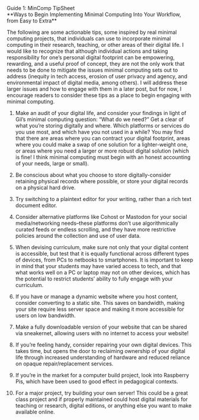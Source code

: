 <detail> 
  <summary>Guide 1: MinComp TipSheet</summary>
**Ways to Begin Implementing Minimal Computing Into Your Workflow, from Easy to Extra**

The following are some actionable tips, some inspired by real minimal computing projects, that individuals can use to incorporate minimal computing in their research, teaching, or other areas of their digital life. I would like to recognize that although individual actions and taking responsibility for one’s personal digital footprint can be empowering, rewarding, and a useful proof of concept, they are not the only work that needs to be done to mitigate the issues minimal computing sets out to address (inequity in tech access, erosion of user privacy and agency, and environmental impact of digital media, among others). 
I will address these larger issues and how to engage with them in a later post, but for now, I encourage readers to consider these tips as a place to begin engaging with minimal computing.


1. Make an audit of your digital life, and consider your findings in light of Gil’s minimal computing question: “What do we need?” Get a clear of what you’re storing digitally and where. Which platforms or services do you use most, and which have you not used in a while? You may find that there are areas where you can contract your digital footprint, areas where you could make a swap of one solution for a lighter-weight one, or areas where you need a larger or more robust digital solution (which is fine! I think minimal computing must begin with an honest accounting of your needs, large or small).

2. Be conscious about what you choose to store digitally-consider retaining physical records where possible, or store your digital records on a physical hard drive.

3. Try switching to a plaintext editor for your writing, rather than a rich text document editor. 

4. Consider alternative platforms like Cohost or Mastodon for your social media/networking needs–these platforms don’t use algorithmically curated feeds or endless scrolling, and they have more restrictive policies around the collection and use of user data.

5. When devising curriculum, make sure not only that your digital content is accessible, but test that it is equally functional across different types of devices, from PCs to netbooks to smartphones. It is important to keep in  mind that your students may have varied access to tech, and that what works well on a PC or laptop may not on other devices, which has the potential to restrict students’ ability to fully engage with your curriculum.

6. If you have or manage a dynamic website where you host content, consider converting to a static site. This saves on bandwidth, making your site require less server space and making it more accessible for users on low bandwidth.

7. Make a fully downloadable version of your website that can be shared via sneakernet, allowing users with no internet to access your website!

8. If you’re feeling handy, consider repairing your own digital devices. This takes time, but opens the door to reclaiming ownership of your digital life through increased understanding of hardware and reduced reliance on opaque repair/replacement services.

9. If you’re in the market for a computer build project, look into Raspberry Pis, which have been used to good effect in pedagogical contexts.

10. For a major project, try building your own server! This could be a great class project and if properly maintained could host digital materials for teaching or research, digital editions, or anything else you want to make available online.
  </detail>

